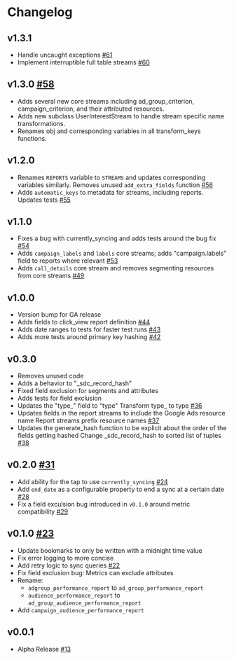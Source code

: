 # Changelog

## v1.3.1
  * Handle uncaught exceptions [#61](https://github.com/singer-io/tap-google-ads/pull/61)
  * Implement interruptible full table streams [#60](https://github.com/singer-io/tap-google-ads/pull/60)

## v1.3.0 [#58](https://github.com/singer-io/tap-google-ads/pull/58)
  * Adds several new core streams including ad_group_criterion, campaign_criterion, and their attributed resources.
  * Adds new subclass UserInterestStream to handle stream specific name transformations.
  * Renames obj and corresponding variables in all transform_keys functions.

## v1.2.0
  * Renames `REPORTS` variable to `STREAMS` and updates corresponding variables similarly. Removes unused `add_extra_fields` function [#56](https://github.com/singer-io/tap-google-ads/pull/56) 
  * Adds `automatic_keys` to metadata for streams, including reports. Updates tests [#55](https://github.com/singer-io/tap-google-ads/pull/55)

## v1.1.0
  * Fixes a bug with currently_syncing and adds tests around the bug fix [#54](https://github.com/singer-io/tap-google-ads/pull/54)
  * Adds `campaign_labels` and `labels` core streams; adds "campaign.labels" field to reports where relevant [#53](https://github.com/singer-io/tap-google-ads/pull/53)
  * Adds `call_details` core stream and removes segmenting resources from core streams [#49](https://github.com/singer-io/tap-google-ads/pull/49)

## v1.0.0
  * Version bump for GA release
  * Adds fields to click_view report definition [#44](https://github.com/singer-io/tap-google-ads/pull/44)
  * Adds date ranges to tests for faster test runs [#43](https://github.com/singer-io/tap-google-ads/pull/43)
  * Adds more tests around primary key hashing [#42](https://github.com/singer-io/tap-google-ads/pull/42)

## v0.3.0
  * Removes unused code
  * Adds a behavior to "_sdc_record_hash"
  * Fixed field exclusion for segments and attributes
  * Adds tests for field exclusion
  * Updates the "type_" field to "type" Transform type_ to type [#36](https://github.com/singer-io/tap-google-ads/pull/36)
  * Updates fields in the report streams to include the Google Ads resource name Report streams prefix resource names [#37](https://github.com/singer-io/tap-google-ads/pull/37)
  * Updates the generate_hash function to be explicit about the order of the fields getting hashed Change _sdc_record_hash to sorted list of tuples [#38](https://github.com/singer-io/tap-google-ads/pull/38)

## v0.2.0 [#31](https://github.com/singer-io/tap-google-ads/pull/31)
  * Add ability for the tap to use `currently_syncing` [#24](https://github.com/singer-io/tap-google-ads/pull/24)
  * Add `end_date` as a configurable property to end a sync at a certain date [#28](https://github.com/singer-io/tap-google-ads/pull/28)
  * Fix a field exculsion bug introduced in `v0.1.0` around metric compatibility [#29](https://github.com/singer-io/tap-google-ads/pull/29)

## v0.1.0 [#23](https://github.com/singer-io/tap-google-ads/pull/23)
  * Update bookmarks to only be written with a midnight time value
  * Fix error logging to more concise
  * Add retry logic to sync queries [#22](https://github.com/singer-io/tap-google-ads/pull/22)
  * Fix field exclusion bug: Metrics can exclude attributes
  * Rename:
    * `adgroup_performance_report` to `ad_group_performance_report`
    * `audience_performance_report` to `ad_group_audience_performance_report`
  * Add `campaign_audience_performance_report`

## v0.0.1
  * Alpha Release [#13](https://github.com/singer-io/tap-google-ads/pull/13)
